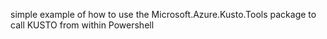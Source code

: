 simple example of how to use the Microsoft.Azure.Kusto.Tools package to call KUSTO from within Powershell
